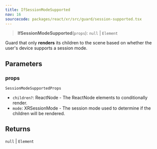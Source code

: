 ```yaml
---
title: IfSessionModeSupported
nav: 16
sourcecode: packages/react/xr/src/guard/session-supported.tsx
---
```


> **IfSessionModeSupported**(`props`): `null` \| `Element`

Guard that only **renders** its children to the scene based on whether the user's device supports a session mode.

## Parameters

### props

`SessionModeSupportedProps`

* `children?`: ReactNode - The ReactNode elements to conditionally render.
* `mode`: XRSessionMode - The session mode used to determine if the children will be rendered.

## Returns

`null` \| `Element`
